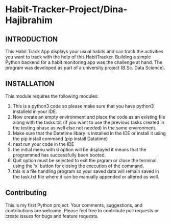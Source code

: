 # Habit-Tracker-Project/Dina-Hajibrahim

INTRODUCTION
------------

This Habit Track App displays your usual habits and can track the activities you want to track with the help of this HabitTracker. 
Building a simple Python backend for a habit monitoring app was the challenge at hand.
The program was developed as part of a university project (B.Sc. Data Science). 


INSTALLATION 
------------

This module requires the following modules:
  1. This is a python3 code so please make sure that you have python3 installeld in your IDE. 
  2. Now create an empty environment and place the code as an existing file along with the tasks.txt (if you want to use the previous tasks created in the testing phase as well else not needed) in the same environment.
  3. Make sure that the Datetime libary is installed in the IDE or install it using the pip install command (pip install Datatime)
  4. next run your code in the IDE
  5. the initial menu with 6 option will be displayed it means that the programmed has successfully been booted.
  6. Quit option must be selected to exit the prgram or close the terminal using the 'x' button for closing the execution of the command.
  7. this is a file handling program so your saved data will remain saved in the task.txt file where it can be manually appended or altered as well.
  
Contributing
------------
This is my first Python project. Your comments, suggestions, and contributions are welcome. Please feel free to contribute pull requests or create issues for bugs and feature requests.
